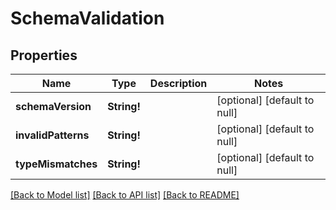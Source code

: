 # SchemaValidation

## Properties
Name | Type | Description | Notes
------------ | ------------- | ------------- | -------------
**schemaVersion** | **String!** |  | [optional] [default to null]
**invalidPatterns** | **String!** |  | [optional] [default to null]
**typeMismatches** | **String!** |  | [optional] [default to null]

[[Back to Model list]](../README.md#documentation-for-models) [[Back to API list]](../README.md#documentation-for-api-endpoints) [[Back to README]](../README.md)


